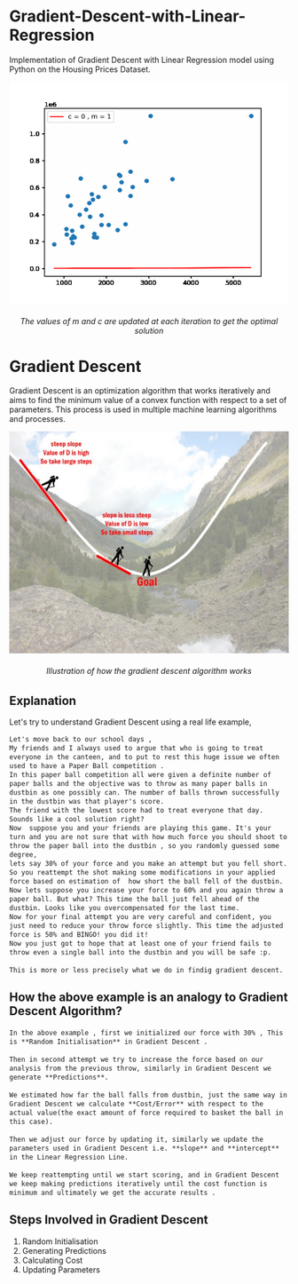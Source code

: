 # Gradient-Descent-with-Linear-Regression
Implementation of Gradient Descent  with Linear Regression model using Python on the Housing Prices Dataset.

<p align="center">
  <img width="600" height="400" src="https://raw.githubusercontent.com/code4shourya/Gradient-Descent-with-Linear-Regression/master/grad3.gif">
  <h6 align="center">The values of m and c are updated at each iteration to get the optimal solution</h6>
</p>


# Gradient Descent 

Gradient Descent is an optimization algorithm that works iteratively and aims to find the minimum value of a convex function with respect to a set of parameters.
This process is used in multiple machine learning algorithms and processes.
<p align="center">
  <img width="600" height="400" src="https://github.com/code4shourya/Gradient-Descent-with-Linear-Regression/blob/master/working.jpeg">
  <h6 align="center">Illustration of how the gradient descent algorithm works</h6>
</p>

## Explanation

Let's try to understand Gradient Descent using a real life example,

```
Let's move back to our school days ,
My friends and I always used to argue that who is going to treat everyone in the canteen, and to put to rest this huge issue we often used to have a Paper Ball competition . 
In this paper ball competition all were given a definite number of paper balls and the objective was to throw as many paper balls in dustbin as one possibly can. The number of balls thrown successfully in the dustbin was that player's score.
The friend with the lowest score had to treat everyone that day.  Sounds like a cool solution right?
Now  suppose you and your friends are playing this game. It's your turn and you are not sure that with how much force you should shoot to throw the paper ball into the dustbin , so you randomly guessed some degree,
lets say 30% of your force and you make an attempt but you fell short. So you reattempt the shot making some modifications in your applied force based on estimation of  how short the ball fell of the dustbin.  
Now lets suppose you increase your force to 60% and you again throw a paper ball. But what? This time the ball just fell ahead of the dustbin. Looks like you overcompensated for the last time.
Now for your final attempt you are very careful and confident, you just need to reduce your throw force slightly. This time the adjusted force is 50% and BINGO! you did it! 
Now you just got to hope that at least one of your friend fails to throw even a single ball into the dustbin and you will be safe :p.

This is more or less precisely what we do in findig gradient descent. 
```

## How the above example is an analogy to Gradient Descent Algorithm?

```
In the above example , first we initialized our force with 30% , This is **Random Initialisation** in Gradient Descent .

Then in second attempt we try to increase the force based on our analysis from the previous throw, similarly in Gradient Descent we generate **Predictions**.

We estimated how far the ball falls from dustbin, just the same way in Gradient Descent we calculate **Cost/Error** with respect to the actual value(the exact amount of force required to basket the ball in this case). 

Then we adjust our force by updating it, similarly we update the parameters used in Gradient Descent i.e. **slope** and **intercept** in the Linear Regression Line. 

We keep reattempting until we start scoring, and in Gradient Descent we keep making predictions iteratively until the cost function is minimum and ultimately we get the accurate results .

```

## Steps Involved in Gradient Descent
1. Random Initialisation
2. Generating Predictions
3. Calculating Cost
4. Updating Parameters


